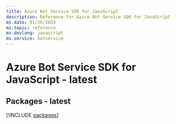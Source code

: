```yaml
---
title: Azure Bot Service SDK for JavaScript
description: Reference for Azure Bot Service SDK for JavaScript
ms.date: 01/26/2024
ms.topic: reference
ms.devlang: javascript
ms.service: botservice
---
```

# Azure Bot Service SDK for JavaScript - latest
## Packages - latest
[!INCLUDE [packages](bot-service-index.md)]